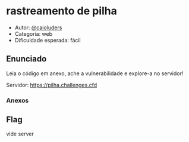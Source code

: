 # rastreamento de pilha

* Autor: [@caioluders](https://github.com/caioluders)
* Categoria: web
* Dificuldade esperada: fácil

## Enunciado

Leia o código em anexo, ache a vulnerabilidade e explore-a no servidor!

Servidor: https://pilha.challenges.cfd

### Anexos


## Flag

vide server
